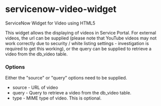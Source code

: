# servicenow-video-widget
ServiceNow Widget for Video using HTML5

This widget allows the displaying of videos in Service Portal. For external videos, the url can be supplied (please note that YouTube videos may not work correctly due to security / white listing settings - investigation is required to get this working), or the query can be supplied to retrieve a video from the db_video table.

### Options

Either the "source" or "query" options need to be supplied.

* source - URL of video
* query - Query to retrieve a video from the db_video table.
* type - MIME type of video. This is optional.